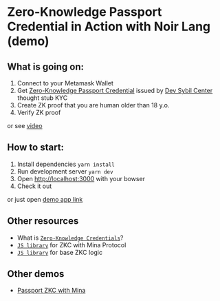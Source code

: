 # Zero-Knowledge Passport Credential in Action with Noir Lang (demo)

## What is going on:

1. Connect to your Metamask Wallet
2. Get [Zero-Knowledge Passport Credential](https://www.craft.me/s/fP61xnwdZ9GZmg) issued by [Dev Sybil Center](https://app.dev.sybil.center) thought stub KYC
3. Create ZK proof that you are human older than 18 y.o.
4. Verify ZK proof

or see  [video]()

## How to start:

1. Install dependencies `yarn install`
2. Run development server `yarn dev`
3. Open  [http://localhost:3000]( http://localhost:3000) with your bowser
4. Check it out

or just open [demo app link](https://demo-noir.sybil.center)

## Other resources

- What is [`Zero-Knowledge Credentials`](https://github.com/sybil-center/ZKCIPs)?
- [`JS library`](https://www.npmjs.com/package/@sybil-center/zkc-o1js) for ZKC with Mina Protocol
- [`JS library`](https://www.npmjs.com/package/@sybil-center/zkc-core) for base ZKC logic 

## Other demos

- [Passport ZKC with Mina](https://demo-mina.sybil.center)

